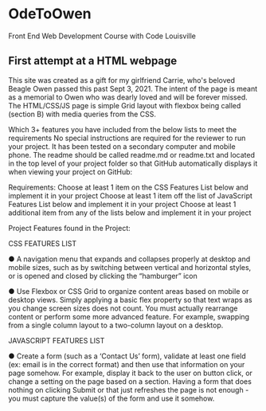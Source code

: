 # OdeToOwen

Front End Web Development Course with Code Louisville

## First attempt at a HTML webpage

This site was created as a gift for my girlfriend Carrie, who's beloved Beagle Owen passed this past Sept 3, 2021. The intent of the page is meant as a memorial to Owen who was dearly loved and will be forever missed.  The HTML/CSS/JS page is simple Grid layout with flexbox being called (section B) with media queries from the CSS.   

Which 3+ features you have included from the below lists to meet the requirements
No special instructions are required for the reviewer to run your project. It has been tested on a secondary computer and mobile phone.
The readme should be called readme.md or readme.txt and located in the top level of your project folder so that GitHub automatically displays it when viewing your project on GitHub:

Requirements:
Choose at least 1 item on the CSS Features List below and implement it in your project
Choose at least 1 item off the list of JavaScript Features List below and implement it in your project
Choose at least 1 additional item from any of the lists below and implement it in your project

Project Features found in the Project:

CSS FEATURES LIST

● A navigation menu that expands and collapses properly at desktop and mobile sizes,
such as by switching between vertical and horizontal styles, or is opened and closed by
clicking the “hamburger” icon 

● Use Flexbox or CSS Grid to organize content areas based on mobile or desktop views.
Simply applying a basic flex property so that text wraps as you change screen sizes
does not count. You must actually rearrange content or perform some more advanced
feature. For example, swapping from a single column layout to a two-column layout on a
desktop.


JAVASCRIPT FEATURES LIST

● Create a form (such as a ‘Contact Us’ form), validate at least one field (ex: email is in the
correct format) and then use that information on your page somehow. For example,
display it back to the user on button click, or change a setting on the page based on a
section. Having a form that does nothing on clicking Submit or that just refreshes the
page is not enough - you must capture the value(s) of the form and use it somehow.



